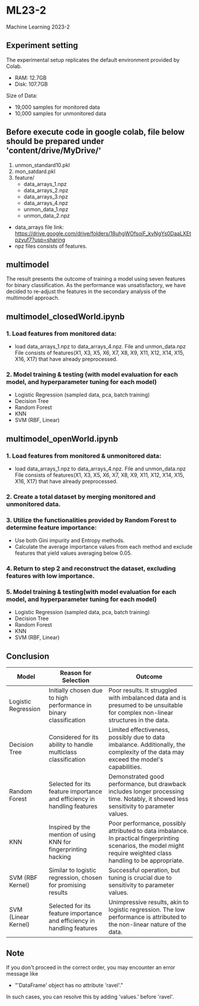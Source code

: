 # ML23-2

Machine Learning 2023-2

## Experiment setting

The experimental setup replicates the default environment provided by Colab.

- RAM: 12.7GB
- Disk: 107.7GB

Size of Data:

- 19,000 samples for monitored data
- 10,000 samples for unmonitored data

## Before execute code in google colab, file below should be prepared under 'content/drive/MyDrive/'

1. unmon_standard10.pkl
2. mon_satdard.pkl
3. feature/
   - data_arrays_1.npz
   - data_arrays_2.npz
   - data_arrays_3.npz
   - data_arrays_4.npz
   - unmon_data_1.npz
   - unmon_data_2.npz

- data_arrays file link:
  https://drive.google.com/drive/folders/18uhgWOfsojF_kvNgYs0DaaLXEtpzyuf7?usp=sharing
- npz files consists of features.

## multimodel

The result presents the outcome of training a model using seven features for binary classification. As the performance was unsatisfactory, we have decided to re-adjust the features in the secondary analysis of the multimodel approach.


## multimodel_closedWorld.ipynb
### 1. Load features from monitored data:
- load data_arrays_1.npz to data_arrays_4.npz. File and unmon_data.npz File consists of features(X1, X3, X5, X6, X7, X8, X9, X11, X12, X14, X15, X16, X17) that have already preprocessed.

### 2. Model training & testing (with model evaluation for each model, and hyperparameter tuning for each model)
- Logistic Regression (sampled data, pca, batch training)
- Decision Tree
- Random Forest
- KNN
- SVM (RBF, Linear)

## multimodel_openWorld.ipynb
### 1. Load features from monitored & unmonitored data:

- load data_arrays_1.npz to data_arrays_4.npz. File and unmon_data.npz File consists of features(X1, X3, X5, X6, X7, X8, X9, X11, X12, X14, X15, X16, X17) that have already preprocessed.

### 2. Create a total dataset by merging monitored and unmonitored data.

### 3. Utilize the functionalities provided by Random Forest to determine feature importance:

- Use both Gini impurity and Entropy methods.
- Calculate the average importance values from each method and exclude features that yield values averaging below 0.05.

### 4. Return to step 2 and reconstruct the dataset, excluding features with low importance.

### 5. Model training & testing(with model evaluation for each model, and hyperparameter tuning for each model)

- Logistic Regression (sampled data, pca, batch training)
- Decision Tree
- Random Forest
- KNN
- SVM (RBF, Linear)

## Conclusion

| Model               | Reason for Selection                                                    | Outcome                                                                                                                                                            |
| ------------------- | ----------------------------------------------------------------------- | ------------------------------------------------------------------------------------------------------------------------------------------------------------------ |
| Logistic Regression | Initially chosen due to high performance in binary classification       | Poor results. It struggled with imbalanced data and is presumed to be unsuitable for complex non-linear structures in the data.                                    |
| Decision Tree       | Considered for its ability to handle multiclass classification          | Limited effectiveness, possibly due to data imbalance. Additionally, the complexity of the data may exceed the model's capabilities.                               |
| Random Forest       | Selected for its feature importance and efficiency in handling features | Demonstrated good performance, but drawback includes longer processing time. Notably, it showed less sensitivity to parameter values.                              |
| KNN                 | Inspired by the mention of using KNN for fingerprinting hacking         | Poor performance, possibly attributed to data imbalance. In practical fingerprinting scenarios, the model might require weighted class handling to be appropriate. |
| SVM (RBF Kernel)    | Similar to logistic regression, chosen for promising results            | Successful operation, but tuning is crucial due to sensitivity to parameter values.                                                                                |
| SVM (Linear Kernel) | Selected for its feature importance and efficiency in handling features | Unimpressive results, akin to logistic regression. The low performance is attributed to the non-linear nature of the data.                                         |


## Note 
If you don't proceed in the correct order, you may encounter an error message like 

- "'DataFrame' object has no attribute 'ravel'." 

In such cases, you can resolve this by adding 'values.' before 'ravel'.


